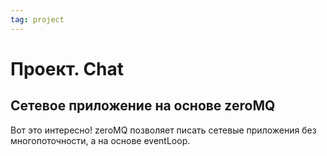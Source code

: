 ```yaml
---
tag: project
---
```


# Проект. Chat

## Сетевое приложение на основе zeroMQ

Вот это интересно! zeroMQ позволяет писать сетевые приложения без многопоточности, а на основе eventLoop.

